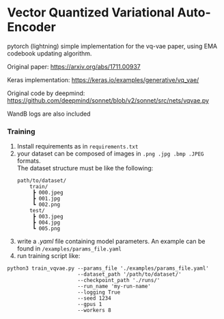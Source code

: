 # Vector Quantized Variational Auto-Encoder

pytorch (lightning) simple implementation for the vq-vae paper, using EMA codebook updating algorithm.

Original paper: https://arxiv.org/abs/1711.00937

Keras implementation: https://keras.io/examples/generative/vq_vae/

Original code by deepmind: https://github.com/deepmind/sonnet/blob/v2/sonnet/src/nets/vqvae.py

WandB logs are also included

### Training

1. Install requirements as in `requirements.txt`
2. your dataset can be composed of images in `.png .jpg .bmp .JPEG` formats.  
   The dataset structure must be like the following:
    ```
    path/to/dataset/
        train/
         ┣ 000.jpeg
         ┣ 001.jpg
         ┗ 002.png
        test/
         ┣ 003.jpeg
         ┣ 004.jpg
         ┗ 005.png
    ```
3. write a *.yaml* file containing model parameters. An example can be found in `/examples/params_file.yaml`
4. run training script like:  
  ```
  python3 train_vqvae.py --params_file './examples/params_file.yaml' 
                         --dataset_path '/path/to/dataset/' 
                         --checkpoint_path './runs/'
                         --run_name 'my-run-name'
                         --logging True
                         --seed 1234
                         --gpus 1
                         --workers 8
 ```